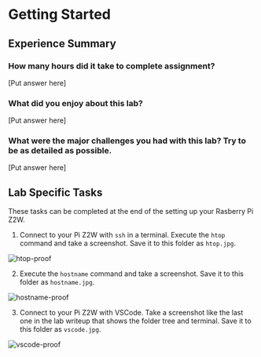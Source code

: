# Getting Started

## Experience Summary

### How many hours did it take to complete assignment?
[Put answer here]

### What did you enjoy about this lab?
[Put answer here]

### What were the major challenges you had with this lab? Try to be as detailed as possible.
[Put answer here]

## Lab Specific Tasks
These tasks can be completed at the end of the setting up your Rasberry Pi Z2W.

1. Connect to your Pi Z2W with `ssh` in a terminal. Execute the `htop` command and take a screenshot. Save it to this folder as `htop.jpg`.

![htop-proof](./htop.jpg)

2. Execute the `hostname` command and take a screenshot. Save it to this folder as `hostname.jpg`. 

![hostname-proof](./hostname.jpg)

3. Connect to your Pi Z2W with VSCode. Take a screenshot like the last one in the lab writeup that shows the folder tree and terminal. Save it to this folder as `vscode.jpg`.

![vscode-proof](./vscode.jpg)
